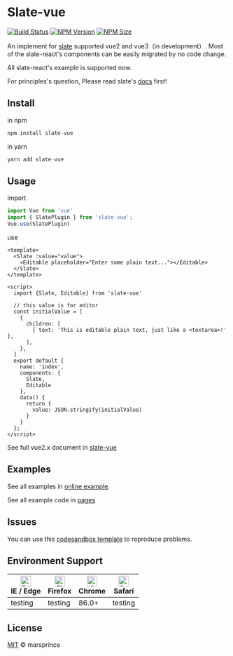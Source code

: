 # Slate-vue

[![Build Status](https://img.shields.io/github/workflow/status/marsprince/slate-vue/Test)](https://github.com/marsprince/slate-vue/actions?query=workflow%3ATest)
[![NPM Version](https://img.shields.io/npm/v/slate-vue?color=brightgreen)](https://www.npmjs.com/package/slate-vue)
[![NPM Size](https://img.shields.io/badge/gzip-36kb-brightgreen)](https://unpkg.com/slate-vue/dist/index.es.js)

An implement for [slate](https://github.com/ianstormtaylor/slate) supported vue2 and vue3（in development）. Most of the slate-react's components can be easily migrated by no code change.

All slate-react's example is supported now.

For principles's question, Please read slate's [docs](https://docs.slatejs.org/) first!

## Install

in npm

```javascript
npm install slate-vue
```

in yarn

```javascript
yarn add slate-vue
```

## Usage

import

```javascript
import Vue from 'vue'
import { SlatePlugin } from 'slate-vue';
Vue.use(SlatePlugin)
```

use

```vue
<template>
  <Slate :value="value">
    <Editable placeholder="Enter some plain text..."></Editable>
  </Slate>
</template>

<script>
  import {Slate, Editable} from 'slate-vue'

  // this value is for editor
  const initialValue = [
    {
      children: [
        { text: 'This is editable plain text, just like a <textarea>!' },
      ],
    },
  ]
  export default {
    name: 'index',
    components: {
      Slate,
      Editable
    },
    data() {
      return {
        value: JSON.stringify(initialValue)
      }
    }
  };
</script>
```

See full vue2.x document in [slate-vue](https://github.com/marsprince/slate-vue/tree/master/packages/slate-vue)

## Examples

See all examples in [online example](https://marsprince.github.io/slate-vue).

See all example code in [pages](https://github.com/marsprince/slate-vue/tree/master/site/pages)

## Issues

You can use this [codesandbox template](https://codesandbox.io/s/2984l) to reproduce problems.

## Environment Support

| [<img src="https://raw.githubusercontent.com/alrra/browser-logos/master/src/edge/edge_48x48.png" alt="Edge" width="24px" height="24px" />](http://godban.github.io/browsers-support-badges/)<br>IE / Edge | [<img src="https://raw.githubusercontent.com/alrra/browser-logos/master/src/firefox/firefox_48x48.png" alt="Firefox" width="24px" height="24px" />](http://godban.github.io/browsers-support-badges/)<br>Firefox | [<img src="https://raw.githubusercontent.com/alrra/browser-logos/master/src/chrome/chrome_48x48.png" alt="Chrome" width="24px" height="24px" />](http://godban.github.io/browsers-support-badges/)<br>Chrome | [<img src="https://raw.githubusercontent.com/alrra/browser-logos/master/src/safari/safari_48x48.png" alt="Safari" width="24px" height="24px" />](http://godban.github.io/browsers-support-badges/)<br>Safari |
| --- | --- | --- | --- |
| testing | testing | 86.0+ | testing |

## License

[MIT](LICENSE) © marsprince
